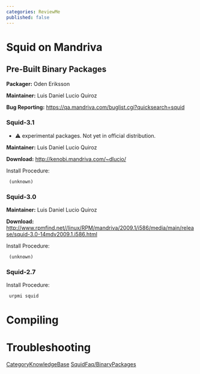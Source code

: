 ```yaml
---
categories: ReviewMe
published: false
---
```

# Squid on Mandriva

## Pre-Built Binary Packages

**Packager:** Oden Eriksson

**Maintainer:** Luis Daniel Lucio Quiroz

**Bug Reporting:**
<https://qa.mandriva.com/buglist.cgi?quicksearch=squid>

### Squid-3.1

  - :warning:
    experimental packages. Not yet in official distribution.

**Maintainer:** Luis Daniel Lucio Quiroz

**Download:** <http://kenobi.mandriva.com/~dlucio/>

Install Procedure:

``` 
 (unknown)
```

### Squid-3.0

**Maintainer:** Luis Daniel Lucio Quiroz

**Download:**
<http://www.rpmfind.net//linux/RPM/mandriva/2009.1/i586/media/main/release/squid-3.0-14mdv2009.1.i586.html>

Install Procedure:

``` 
 (unknown)
```

### Squid-2.7

Install Procedure:

``` 
 urpmi squid
```

# Compiling

# Troubleshooting

[CategoryKnowledgeBase](/CategoryKnowledgeBase)
[SquidFaq/BinaryPackages](/SquidFaq/BinaryPackages)
